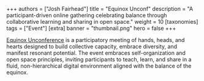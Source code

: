 +++
authors = ["Josh Fairhead"]
title = "Equinox Unconf"
description = "A participant-driven online gathering celebrating balance through collaborative learning and sharing in open space."
weight = 10
[taxonomies]
tags = ["Event"]
[extra]
banner = "thumbnail.png"
hero = false
+++

[Equinox Unconference](https://unconference.hackalong.io/) is a participatory meeting of hands, heads, and hearts designed to build collective capacity, embrace diversity, and manifest resonant potential. The event embraces self-organization and open space principles, inviting participants to teach, learn, and share in a fluid, non-hierarchical digital environment aligned with the balance of the equinox.